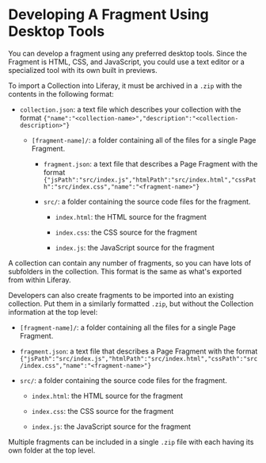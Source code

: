 # Developing A Fragment Using Desktop Tools

You can develop a fragment using any preferred desktop tools. Since the Fragment
is HTML, CSS, and JavaScript, you could use a text editor or a specialized tool
with its own built in previews. 

To import a Collection into Liferay, it must be archived in a `.zip` with the
contents in the following format:

- `collection.json`: a text file which describes your collection with the 
     format  `{"name":"<collection-name>","description":"<collection-description>"}`
 
  - `[fragment-name]/`: a folder containing all of the files for a single 
     Page Fragment.
 
    - `fragment.json`: a text file that describes a Page Fragment with the 
        format `{"jsPath":"src/index.js","htmlPath":"src/index.html","cssPath":"src/index.css","name":"<fragment-name>"}`
 
    - `src/`: a folder containing the source code files for the fragment.
 
       - `index.html`: the HTML source for the fragment
 
       - `index.css`: the CSS source for the fragment
 
       - `index.js`: the JavaScript source for the fragment

A collection can contain any number of fragments, so you can have lots of
subfolders in the collection. This format is the same as what's exported from
within Liferay.

Developers can also create fragments to be imported into an existing collection.
Put them in a similarly formatted `.zip`, but without the Collection information
at the top level:

- `[fragment-name]/`: a folder containing all the files for a single 
     Page Fragment.
 
 - `fragment.json`: a text file that describes a Page Fragment with the 
        format `{"jsPath":"src/index.js","htmlPath":"src/index.html","cssPath":"src/index.css","name":"<fragment-name>"}`
 
  - `src/`: a folder containing the source code files for the fragment.
 
     - `index.html`: the HTML source for the fragment
 
     - `index.css`: the CSS source for the fragment
 
     - `index.js`: the JavaScript source for the fragment

Multiple fragments can be included in a single `.zip` file with each having 
its own folder at the top level.
